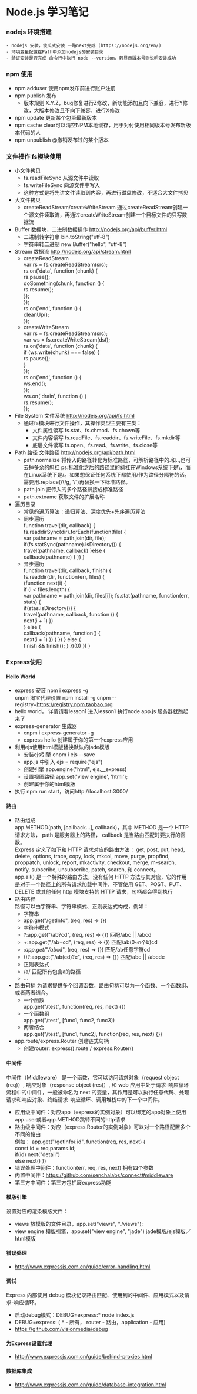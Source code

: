 # Node.js 学习笔记
### nodejs 环境搭建
    - nodejs 安装，傻瓜式安装 一路next完成 (https://nodejs.org/en/)
    - 环境变量配置在Path中添加nodejs的安装目录
    - 验证安装是否完成 命令行中执行 node --version，若显示版本号则说明安装成功
### npm 使用
- npm adduser 使用npm发布前进行账户注册
- npm publish 发布
    - 版本规则 X.Y.Z，bug修复进行Z修改，新功能添加且向下兼容，进行Y修改，大版本修改且不向下兼容，进行X修改
- npm update <package> 更新某个包至最新版本
- npm cache clear可以清空NPM本地缓存，用于对付使用相同版本号发布新版本代码的人
- npm unpublish <package>@<version>撤销发布过的某个版本
### 文件操作 fs模块使用
- 小文件拷贝
    - fs.readFileSync 从源文件中读取
    - fs.writeFileSync 向源文件中写入
    - 这种方式是将先讲文件读取到内容，再进行磁盘修改，不适合大文件拷贝
- 大文件拷贝 
    - createReadStream/createWriteStream 通过createReadStream创建一个源文件读取流，再通过createWriteStream创建一个目标文件的只写数据流
- Buffer 数据块，二进制数据操作  http://nodejs.org/api/buffer.html
    - 二进制转字符串 bin.toString("utf-8")
    - 字符串转二进制 new Buffer("hello", "utf-8")
- Stream 数据流 http://nodejs.org/api/stream.html
    - createReadStream  
    var rs = fs.createReadStream(src);  
    rs.on('data', function (chunk) {  
        rs.pause();  
        doSomething(chunk, function () {  
            rs.resume();  
        });  
    });  
    rs.on('end', function () {  
        cleanUp();  
    });
    - createWriteStream  
    var rs = fs.createReadStream(src);  
    var ws = fs.createWriteStream(dst);  
    rs.on('data', function (chunk) {  
        if (ws.write(chunk) === false) {  
            rs.pause();  
        }  
    });  
    rs.on('end', function () {  
        ws.end();  
    });  
    ws.on('drain', function () {  
        rs.resume();  
    });  
- File System 文件系统 http://nodejs.org/api/fs.html
    - 通过fa模块进行文件操作，其操作类型主要有三类：
        - 文件属性读写 fs.stat、fs.chmod、fs.chown等
        - 文件内容读写 fs.readFile、fs.readdir、fs.writeFile、fs.mkdir等
        - 底层文件读写 fs.open、fs.read、fs.write、fs.close等
- Path 路径 文件路径  http://nodejs.org/api/path.html
    - path.normalize 将传入的路径转化为标准路径，可解析路径中的.和..,也可去掉多余的斜杠 ps:标准化之后的路径里的斜杠在Windows系统下是\，而在Linux系统下是/。如果想保证任何系统下都使用/作为路径分隔符的话，需要用.replace(/\\/g, '/')再替换一下标准路径。
    - path.join 把传入的多个路径拼接成标准路径
    - path.extname 获取文件的扩展名称
- 遍历目录 
    - 常见的遍历算法：递归算法、深度优先+先序遍历算法
    - 同步遍历  
    function travel(dir, callback) {  
        fs.readdirSync(dir).forEach(function(file) {  
            var pathname = path.join(dir, file);  
            if(fs.statSync(pathname).isDirectory()) {  
                travel(pathname, callback)
            }else {  
                callback(pathname)
            }
        })
    }
    - 异步遍历  
    function travel(dir, callback, finish) {  
        fs.readdir(dir, function(err, files) {  
            (function next(i) {  
                if (i < files.length) {  
                    var pathname = path.join(dir, files[i]);
                    fs.stat(pathname, function(err, stats) {  
                        if(stas.isDirectory()) {  
                            travel(pathname, callback, function () {  
                                next(i + 1)
                            })  
                        } else {   
                            callback(pathname, function() {  
                                next(i + 1)
                            })
                        }
                    })
                } else {  
                    finish && finish();
                }
            })(0)
        })
    }
### Express使用
####  Hello World
- express 安装 npm i express -g  
  cnpm 淘宝代理设置 npm install -g cnpm --registry=https://registry.npm.taobao.org
- hello world， 详情请看lesson1 进入lesson1 执行node app.js 服务器就跑起来了
- express-generator 生成器 
    - cnpm i express-generator -g 
    - express hello 创建属于你的第一个express应用
- 利用ejs使用html模版替换默认的jade模版 
    - 安装ejs引擎 cnpm i ejs --save
    - app.js 中引入 ejs = require("ejs")
    - 创建引擎 app.engine("html", ejs.__express)
    - 设置视图路径 app.set('view engine', 'html');
    - 创建属于你的html模版
- 执行 npm run start，访问http://localhost:3000/

#### 路由 
- 路由组成  
app.METHOD(path, [callback...], callback)，其中 METHOD 是一个 HTTP 请求方法， path 是服务器上的路径， callback 是当路由匹配时要执行的函数。  
Express 定义了如下和 HTTP 请求对应的路由方法： get, post, put, head, delete, options, trace, copy, lock, mkcol, move, purge, propfind, proppatch, unlock, report, mkactivity, checkout, merge, m-search, notify, subscribe, unsubscribe, patch, search, 和 connect。  
app.all() 是一个特殊的路由方法，没有任何 HTTP 方法与其对应，它的作用是对于一个路径上的所有请求加载中间件，不管使用 GET、POST、PUT、DELETE 或其他任何 http 模块支持的 HTTP 请求，句柄都会得到执行
- 路由路径  
路径可以由字符串、字符串模式、正则表达式构成，例如：
   - 字符串  
    - app.get("/getInfo", (req, res) => {})
   - 字符串模式  
    - ?:app.get("/ab?cd", (req, res) => {}) 匹配/abc || /abcd
    - +:app.get("/ab+cd", (req, res) => {}) 匹配/ab(0~n个b)cd
    - *:app.get("/ab*cd", (req, res) => {}) 匹配/ab任意字符cd
    - ()?:app.get("/ab(cd)?e", (req, res) => {}) 匹配/abe || /abcde
   - 正则表达式  
    - /a/ 匹配所有包含a的路径
    - ...
- 路由句柄
为请求提供多个回调函数，路由句柄可以为一个函数、一个函数组、或者两者结合。  
  - 一个函数  
    app.get("/test", function(req, res, next) {})
  - 一个函数组  
    app.get("/test", [func1, func2, func3])  
  - 两者结合  
    app.get("/test", [func1, func2], function(req, res, next) {})
- app.route/express.Router 创建链式句柄
  - 创建router: express().route / express.Router()
#### 中间件
中间件（Middleware） 是一个函数，它可以访问请求对象（request object (req)）, 响应对象（response object (res)）, 和 web 应用中处于请求-响应循环流程中的中间件，一般被命名为 next 的变量，其作用是可以执行任意代码、处理请求和响应对象、终结请求-响应循环、调用堆栈中的下一个中间件。
- 应用级中间件：对应app（express的实例对象）可以绑定的app对象上使用app.user或者app.METHOD跳转不同的http请求
- 路由级中间件：对应（express.Router的实例对象）可以对一个路径配置多个不同的路由   
    例如： app.get("/getInfo/:id", function(req, res, next) {   
        const id = req.params.id;   
        if(id) next("detail")   
        else next()
    })
- 错误处理中间件：function(err, req, res, next) 拥有四个参数
- 内置中间件：https://github.com/senchalabs/connect#middleware
- 第三方中间件：第三方包扩展express功能
#### 模版引擎
设置对应的渲染模版文件：
- views 放模版的文件目录，app.set("views", "./views");
- view engine 模版引擎，app.set("view engine", "jade") jade模版/ejs模版／html模版
#### 错误处理 
- http://www.expressjs.com.cn/guide/error-handling.html
#### 调试
Express 内部使用 debug 模块记录路由匹配、使用到的中间件、应用模式以及请求-响应循环。   
- 启动debug模式：DEBUG=express:* node index.js
- DEBUG=express: ( * - 所有， router - 路由，application - 应用)
- https://github.com/visionmedia/debug
#### 为Express设置代理
- http://www.expressjs.com.cn/guide/behind-proxies.html
#### 数据库集成
- http://www.expressjs.com.cn/guide/database-integration.html